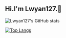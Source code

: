 ## Hi.I'm Lwyan127.👋

<!--
**Lwyan127/Lwyan127** is a ✨ _special_ ✨ repository because its `README.md` (this file) appears on your GitHub profile.

Here are some ideas to get you started:

- 🔭 I’m currently working on ...
- 🌱 I’m currently learning ...
- 👯 I’m looking to collaborate on ...
- 🤔 I’m looking for help with ...
- 💬 Ask me about ...
- 📫 How to reach me: ...
- 😄 Pronouns: ...
- ⚡ Fun fact: ...
-->
![Lwyan127's GitHub stats](https://github-readme-stats.vercel.app/api?username=Lwyan127)


[![Top Langs](https://github-readme-stats.vercel.app/api/top-langs/?username=Lwyan127&layout=compact)](https://github.com/Lwyan127/github-readme-stats)
